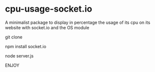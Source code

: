 # cpu-usage-socket.io
A minimalist package to display in percentage the usage of its cpu on its website with socket.io and the OS module

git clone

npm install socket.io

node server.js

ENJOY 
